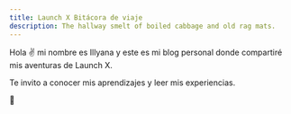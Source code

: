 ```yaml
---
title: Launch X Bitácora de viaje
description: The hallway smelt of boiled cabbage and old rag mats.
---
```


Hola ✌️  mi nombre es Illyana y este es mi blog personal donde compartiré mis aventuras de Launch X.

Te invito a conocer mis aprendizajes y leer mis experiencias.

🚀
